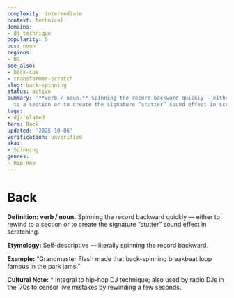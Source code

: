 ```yaml
---
complexity: intermediate
context: technical
domains:
- dj_technique
popularity: 5
pos: noun
regions:
- US
see_also:
- back-cue
- transformer-scratch
slug: back-spinning
status: active
summary: '**verb / noun.** Spinning the record backward quickly — either to rewind
  to a section or to create the signature “stutter” sound effect in scratching.'
tags:
- dj-related
term: Back
updated: '2025-10-06'
verification: unverified
aka:
- Spinning
genres:
- Hip Hop
---
```


# Back

**Definition:** **verb / noun.** Spinning the record backward quickly — either to rewind to a section or to create the signature “stutter” sound effect in scratching.

**Etymology:** Self-descriptive — literally spinning the record backward.

**Example:** “Grandmaster Flash made that back-spinning breakbeat loop famous in the park jams.”

**Cultural Note:** * Integral to hip-hop DJ technique; also used by radio DJs in the ’70s to censor live mistakes by rewinding a few seconds.

